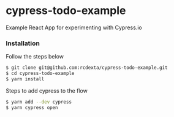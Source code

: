# cypress-todo-example
Example React App for experimenting with Cypress.io

### Installation

Follow the steps below

```bash
$ git clone git@github.com:rcdexta/cypress-todo-example.git
$ cd cypress-todo-example
$ yarn install
```

Steps to add cypress to the flow

```bash
$ yarn add --dev cypress
$ yarn cypress open
```


